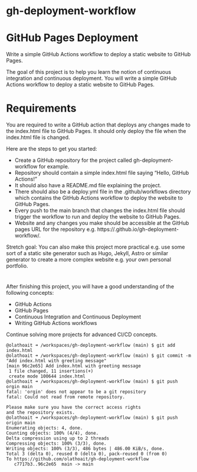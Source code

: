 # gh-deployment-workflow
# GitHub Pages Deployment
Write a simple GitHub Actions workflow to deploy a static website to GitHub Pages.

The goal of this project is to help you learn the notion of continuous integration and continuous deployment. You will write a simple GitHub Actions workflow to deploy a static website to GitHub Pages.

# Requirements
You are required to write a GitHub action that deploys any changes made to the index.html file to GitHub Pages. It should only deploy the file when the index.html file is changed.

Here are the steps to get you started:

- Create a GitHub repository for the project called gh-deployment-workflow for example.
- Repository should contain a simple index.html file saying “Hello, GitHub Actions!”
- It should also have a README.md file explaining the project.
- There should also be a deploy.yml file in the .github/workflows directory which contains the GitHub Actions workflow to deploy the website to GitHub Pages.
- Every push to the main branch that changes the index.html file should trigger the workflow to run and deploy the website to GitHub Pages.
- Website and any changes you make should be accessible at the GitHub pages URL for the repository e.g. https://<username>.github.io/gh-deployment-workflow/.

Stretch goal: You can also make this project more practical e.g. use some sort of a static site generator such as Hugo, Jekyll, Astro or similar generator to create a more complex website e.g. your own personal portfolio.
# 
After finishing this project, you will have a good understanding of the following concepts:

- GitHub Actions
- GitHub Pages
- Continuous Integration and Continuous Deployment
- Writing GitHub Actions workflows

Continue solving more projects for advanced CI/CD concepts.

```
@olathoait ➜ /workspaces/gh-deployment-workflow (main) $ git add index.html 
@olathoait ➜ /workspaces/gh-deployment-workflow (main) $ git commit -m "Add index.html with greeting message"
[main 96c2e65] Add index.html with greeting message
 1 file changed, 11 insertions(+)
 create mode 100644 index.html
@olathoait ➜ /workspaces/gh-deployment-workflow (main) $ git push orgin main
fatal: 'orgin' does not appear to be a git repository
fatal: Could not read from remote repository.

Please make sure you have the correct access rights
and the repository exists.
@olathoait ➜ /workspaces/gh-deployment-workflow (main) $ git push origin main
Enumerating objects: 4, done.
Counting objects: 100% (4/4), done.
Delta compression using up to 2 threads
Compressing objects: 100% (3/3), done.
Writing objects: 100% (3/3), 486 bytes | 486.00 KiB/s, done.
Total 3 (delta 0), reused 0 (delta 0), pack-reused 0 (from 0)
To https://github.com/olathoait/gh-deployment-workflow
   c7717b3..96c2e65  main -> main
```
